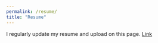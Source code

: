 ```yaml
---
permalink: /resume/
title: "Resume"
---
```


I regularly update my resume and upload on this page. [Link](/files/resume.pdf)
